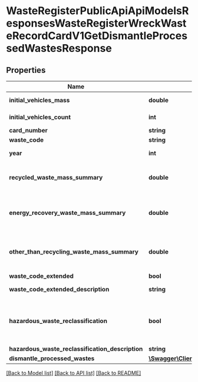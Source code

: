 # WasteRegisterPublicApiApiModelsResponsesWasteRegisterWreckWasteRecordCardV1GetDismantleProcessedWastesResponse

## Properties
Name | Type | Description | Notes
------------ | ------------- | ------------- | -------------
**initial_vehicles_mass** | **double** | Masa pojazdów [Mg] | [optional] 
**initial_vehicles_count** | **int** | Liczba pojazdów [szt.] | [optional] 
**card_number** | **string** | Numer karty | [optional] 
**waste_code** | **string** | Kod odpadu | [optional] 
**year** | **int** | Rok kalendarzowy | [optional] 
**recycled_waste_mass_summary** | **double** | Łączna masa odpadów poddanych recyklingowi | [optional] 
**energy_recovery_waste_mass_summary** | **double** | Łączna masa odpadów poddanych odzyskowi energii | [optional] 
**other_than_recycling_waste_mass_summary** | **double** | Masa odpadów poddanych innemu procesowi odzysku | [optional] 
**waste_code_extended** | **bool** | Kod ex | [optional] 
**waste_code_extended_description** | **string** | Rodzaj odpadu ex | [optional] 
**hazardous_waste_reclassification** | **bool** | Zmiana statusu odpadów niebezpiecznych na odpady inne niż niebezpieczne | [optional] 
**hazardous_waste_reclassification_description** | **string** | Rodzaj odpadu | [optional] 
**dismantle_processed_wastes** | [**\Swagger\Client\Model\WasteRegisterPublicApiApiModelsResponsesWasteRegisterWreckWasteRecordCardV1PaginatedPageDismantleProcessedWasteListItem**](WasteRegisterPublicApiApiModelsResponsesWasteRegisterWreckWasteRecordCardV1PaginatedPageDismantleProcessedWasteListItem.md) |  | [optional] 

[[Back to Model list]](../README.md#documentation-for-models) [[Back to API list]](../README.md#documentation-for-api-endpoints) [[Back to README]](../README.md)


